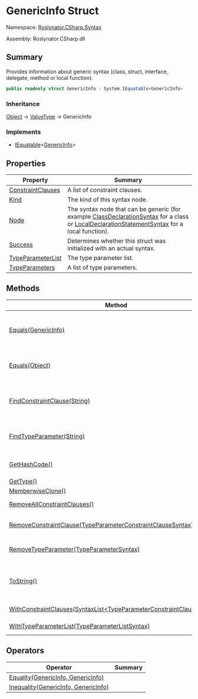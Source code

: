 # GenericInfo Struct

Namespace: [Roslynator.CSharp.Syntax](../README.md)

Assembly: Roslynator\.CSharp\.dll

## Summary

Provides information about generic syntax \(class, struct, interface, delegate, method or local function\)\.

```csharp
public readonly struct GenericInfo : System.IEquatable<GenericInfo>
```

### Inheritance

[Object](https://docs.microsoft.com/en-us/dotnet/api/system.object) &#x2192; [ValueType](https://docs.microsoft.com/en-us/dotnet/api/system.valuetype) &#x2192; GenericInfo

### Implements

* [IEquatable](https://docs.microsoft.com/en-us/dotnet/api/system.iequatable-1)\<[GenericInfo](./README.md)>

## Properties

| Property | Summary |
| -------- | ------- |
| [ConstraintClauses](ConstraintClauses/README.md) | A list of constraint clauses\. |
| [Kind](Kind/README.md) | The kind of this syntax node\. |
| [Node](Node/README.md) | The syntax node that can be generic \(for example [ClassDeclarationSyntax](https://docs.microsoft.com/en-us/dotnet/api/microsoft.codeanalysis.csharp.syntax.classdeclarationsyntax) for a class or [LocalDeclarationStatementSyntax](https://docs.microsoft.com/en-us/dotnet/api/microsoft.codeanalysis.csharp.syntax.localdeclarationstatementsyntax) for a local function\)\. |
| [Success](Success/README.md) | Determines whether this struct was initialized with an actual syntax\. |
| [TypeParameterList](TypeParameterList/README.md) | The type parameter list\. |
| [TypeParameters](TypeParameters/README.md) | A list of type parameters\. |

## Methods

| Method | Summary |
| ------ | ------- |
| [Equals(GenericInfo)](Equals/README.md) | Determines whether this instance is equal to another object of the same type\. \(Implements [IEquatable\<GenericInfo>.Equals](https://docs.microsoft.com/en-us/dotnet/api/system.iequatable-1.equals)\) |
| [Equals(Object)](Equals/README.md) | Determines whether this instance and a specified object are equal\. \(Overrides [ValueType.Equals](https://docs.microsoft.com/en-us/dotnet/api/system.valuetype.equals)\) |
| [FindConstraintClause(String)](FindConstraintClause/README.md) | Searches for a constraint clause with the specified type parameter name and returns the first occurrence within the constraint clauses\. |
| [FindTypeParameter(String)](FindTypeParameter/README.md) | Searches for a type parameter with the specified name and returns the first occurrence within the type parameters\. |
| [GetHashCode()](GetHashCode/README.md) | Returns the hash code for this instance\. \(Overrides [ValueType.GetHashCode](https://docs.microsoft.com/en-us/dotnet/api/system.valuetype.gethashcode)\) |
| [GetType()](https://docs.microsoft.com/en-us/dotnet/api/system.object.gettype) |  \(Inherited from [Object](https://docs.microsoft.com/en-us/dotnet/api/system.object)\) |
| [MemberwiseClone()](https://docs.microsoft.com/en-us/dotnet/api/system.object.memberwiseclone) |  \(Inherited from [Object](https://docs.microsoft.com/en-us/dotnet/api/system.object)\) |
| [RemoveAllConstraintClauses()](RemoveAllConstraintClauses/README.md) | Creates a new [GenericInfo](./README.md) with all constraint clauses removed\. |
| [RemoveConstraintClause(TypeParameterConstraintClauseSyntax)](RemoveConstraintClause/README.md) | Creates a new [GenericInfo](./README.md) with the specified constraint clause removed\. |
| [RemoveTypeParameter(TypeParameterSyntax)](RemoveTypeParameter/README.md) | Creates a new [GenericInfo](./README.md) with the specified type parameter removed\. |
| [ToString()](ToString/README.md) | Returns the string representation of the underlying syntax, not including its leading and trailing trivia\. \(Overrides [ValueType.ToString](https://docs.microsoft.com/en-us/dotnet/api/system.valuetype.tostring)\) |
| [WithConstraintClauses(SyntaxList\<TypeParameterConstraintClauseSyntax>)](WithConstraintClauses/README.md) | Creates a new [GenericInfo](./README.md) with the constraint clauses updated\. |
| [WithTypeParameterList(TypeParameterListSyntax)](WithTypeParameterList/README.md) | Creates a new [GenericInfo](./README.md) with the type parameter list updated\. |

## Operators

| Operator | Summary |
| -------- | ------- |
| [Equality(GenericInfo, GenericInfo)](op_Equality/README.md) | |
| [Inequality(GenericInfo, GenericInfo)](op_Inequality/README.md) | |

